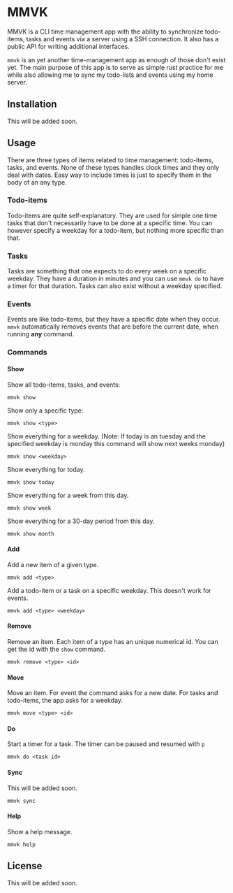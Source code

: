 # MMVK

MMVK is a CLI time management app with the ability to synchronize todo-items, tasks and events via a server using a SSH connection. It also has a public API for writing additional interfaces.

`mmvk` is an yet another time-management app as enough of those don't exist yet. The main purpose of this app is to serve as simple rust practice for me while also allowing me to sync my todo-lists and events using my home server.

## Installation

This will be added soon.

## Usage

There are three types of items related to time management: todo-items, tasks, and events. None of these types handles clock times and they only deal with dates. Easy way to include times is just to specify them in the body of an any type.

### Todo-items

Todo-items are quite self-explanatory. They are used for simple one time tasks that don't necessarily have to be done at a specific time. You can however specify a weekday for a todo-item, but nothing more specific than that.

### Tasks

Tasks are something that one expects to do every week on a specific weekday. They have a duration in minutes and you can use `mmvk do` to have a timer for that duration. Tasks can also exist without a weekday specified.

### Events

Events are like todo-items, but they have a specific date when they occur. `mmvk` automatically removes events that are before the current date, when running **any** command.

### Commands

#### Show

Show all todo-items, tasks, and events:

```
mmvk show
```

Show only a specific type:

```
mmvk show <type>
```

Show everything for a weekday. (Note: If today is an tuesday and the specified weekday is monday this command will show next weeks monday)

```
mmvk show <weekday>
```

Show everything for today.

```
mmvk show today
```

Show everything for a week from this day.

```
mmvk show week
```

Show everything for a 30-day period from this day.

```
mmvk show month
```

#### Add

Add a new item of a given type.

```
mmvk add <type>
```

Add a todo-item or a task on a specific weekday. This doesn't work for events.

```
mmvk add <type> <weekday>
```

#### Remove

Remove an item. Each item of a type has an unique numerical id. You can get the id with the `show` command. 

```
mmvk remove <type> <id>
```

#### Move

Move an item. For event the command asks for a new date. For tasks and todo-items, the app asks for a weekday.

```
mmvk move <type> <id>
```

#### Do

Start a timer for a task. The timer can be paused and resumed with `p`

```
mmvk do <task id>
```

#### Sync

This will be added soon.

```
mmvk sync
```

#### Help

Show a help message.

```
mmvk help
```

## License
This will be added soon.
